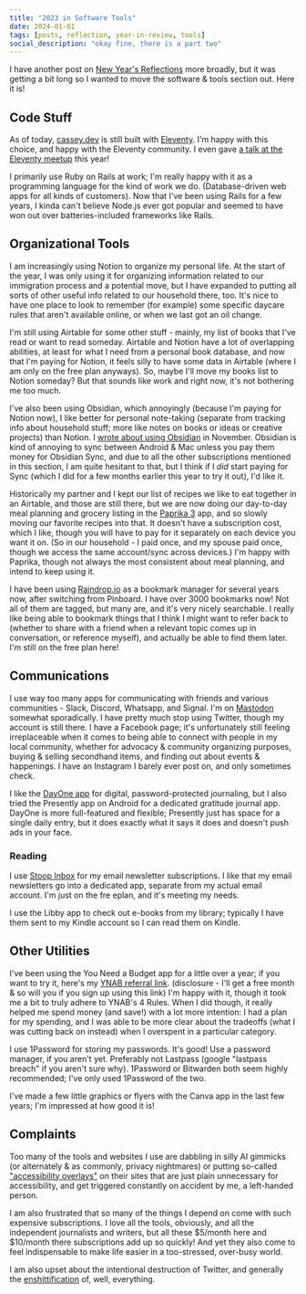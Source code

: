 ```yaml
---
title: "2023 in Software Tools"
date: 2024-01-01
tags: [posts, reflection, year-in-review, tools]
social_description: "okay fine, there is a part two"
---
```


I have another post on [New Year's Reflections](/posts/2024-01-01-new-years-reflections/) more broadly, but it was getting a bit long so I wanted to move the software & tools section out. Here it is!

## Code Stuff
As of today, [cassey.dev](https://cassey.dev) is still built with [Eleventy](https://www.11ty.dev/). I'm happy with this choice, and happy with the Eleventy community. I even gave [a talk at the Eleventy meetup](https://11tymeetup.dev/events/ep-14-community-and-caching/) this year!

I primarily use Ruby on Rails at work; I'm really happy with it as a programming language for the kind of work we do. (Database-driven web apps for all kinds of customers). Now that I've been using Rails for a few years, I kinda can't believe Node.js ever got popular and seemed to have won out over batteries-included frameworks like Rails.

## Organizational Tools

I am increasingly using Notion to organize my personal life. At the start of the year, I was only using it for organizing information related to our immigration process and a potential move, but I have expanded to putting all sorts of other useful info related to our household there, too. It's nice to have one place to look to remember (for example) some specific daycare rules that aren't available online, or when we last got an oil change. 

I'm still using Airtable for some other stuff - mainly, my list of books that I've read or want to read someday. Airtable and Notion have a lot of overlapping abilities, at least for what I need from a personal book database, and now that I'm paying for Notion, it feels silly to have some data in Airtable (where I am only on the free plan anyways). So, maybe I'll move my books list to Notion someday? But that sounds like work and right now, it's not bothering me too much.

I've also been using Obsidian, which annoyingly (because I'm paying for Notion now), I like better for personal note-taking (separate from tracking info about household stuff; more like notes on books or ideas or creative projects) than Notion. I [wrote about using Obsidian](/posts/2023-11-22-notes-on-obsidian/) in November. Obsidian is kind of annoying to sync between Android & Mac unless you pay them money for Obsidian Sync, and due to all the other subscriptions mentioned in this section, I am quite hesitant to that, but I think if I _did_ start paying for Sync (which I did for a few months earlier this year to try it out), I'd like it.

Historically my partner and I kept our list of recipes we like to eat together in an Airtable, and those are still there, but we are now doing our day-to-day meal planning and grocery listing in the [Paprika 3](https://www.paprikaapp.com/) app, and so slowly moving our favorite recipes into that. It doesn't have a subscription cost, which I like, though you will have to pay for it separately on each device you want it on. (So in our household - I paid once, and my spouse paid once, though we access the same account/sync across devices.) I'm happy with Paprika, though not always the most consistent about meal planning, and intend to keep using it.

I have been using [Raindrop.io](https://raindrop.io/) as a bookmark manager for several years now, after switching from Pinboard. I have over 3000 bookmarks now! Not all of them are tagged, but many are, and it's very nicely searchable. I really like being able to bookmark things that I think I might want to refer back to (whether to share with a friend when a relevant topic comes up in conversation, or reference myself), and actually be able to find them later. I'm still on the free plan here!

## Communications
I use way too many apps for communicating with friends and various communities - Slack, Discord, Whatsapp, and Signal. I'm on [Mastodon](https://urbanists.social/@cassey) somewhat sporadically. I have pretty much stop using Twitter, though my account is still there. I have a Facebook page; it's unfortunately still feeling irreplaceable when it comes to being able to connect with people in my local community, whether for advocacy & community organizing purposes, buying & selling secondhand items, and finding out about events & happenings. I have an Instagram I barely ever post on, and only sometimes check. 

I like the [DayOne app](https://dayoneapp.com/) for digital, password-protected journaling, but I also tried the Presently app on Android for a dedicated gratitude journal app. DayOne is more full-featured and flexible; Presently just has space for a single daily entry, but it does exactly what it says it does and doesn't push ads in your face. 

### Reading
I use [Stoop Inbox](https://stoopinbox.com/) for my email newsletter subscriptions. I like that my email newsletters go into a dedicated app, separate from my actual email account. I'm just on the fre eplan, and it's meeting my needs.

I use the Libby app to check out e-books from my library; typically I have them sent to my Kindle account so I can read them on Kindle. 

## Other Utilities
I've been using the You Need a Budget app for a little over a year; if you want to try it, here's my [YNAB referral link](https://ynab.com/referral/?ref=exP8pR3IsVwn-Th_). (disclosure - I'll get a free month & so will you if you sign up using this link) I'm happy with it, though it took me a bit to truly adhere to YNAB's 4 Rules. When I did though, it really helped me spend money (and save!) with a lot more intention: I had a plan for my spending, and I was able to be more clear about the tradeoffs (what I was cutting back on instead) when I overspent in a particular category. 

I use 1Password for storing my passwords. It's good! Use a password manager, if you aren't yet. Preferably not Lastpass (google "lastpass breach" if you aren't sure why). 1Password or Bitwarden both seem highly recommended; I've only used 1Password of the two.

I've made a few little graphics or flyers with the Canva app in the last few years; I'm impressed at how good it is!

## Complaints
Too many of the tools and websites I use are dabbling in silly AI gimmicks (or alternately & as commonly, privacy nightmares) or putting so-called ["accessibility overlays"](https://overlayfactsheet.com/) on their sites that are just plain unnecessary for accessibility, and get triggered constantly on accident by me, a left-handed person.

I am also frustrated that so many of the things I depend on come with such expensive subscriptions. I love all the tools, obviously, and all the independent journalists and writers, but all these $5/month here and $10/month there subscriptions add up so quickly! And yet they also come to feel indispensable to make life easier in a too-stressed, over-busy world.

I am also upset about the intentional destruction of Twitter, and generally the [enshittification](https://en.wikipedia.org/wiki/Enshittification) of, well, everything.